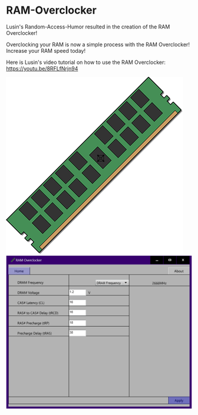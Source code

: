 # RAM-Overclocker
Lusin's Random-Access-Humor resulted in the creation of the RAM Overclocker!


Overclocking your RAM is now a simple process with the RAM Overclocker! Increase your RAM speed today!

Here is Lusin's video tutorial on how to use the RAM Overclocker: https://youtu.be/8RFLfNrjn94

![alt text](https://raw.githubusercontent.com/Lusin333/RAM-Overclocker/master/RAM%20Overclocker%20Icon%20-%20Lusin.png)
![alt text](https://raw.githubusercontent.com/Lusin333/RAM-Overclocker/master/RAM%20Overclocker%20Preview%20Pic.png)
